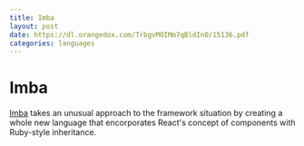 ```yaml
---
title: Imba
layout: post
date: https://dl.orangedox.com/TrbgvMOIMm7qBldInO/15136.pdf
categories: languages
---
```


# Imba

[Imba](http://imba.io/) takes an unusual approach to the framework situation by creating a whole new language that encorporates React's concept of components with Ruby-style inheritance.
